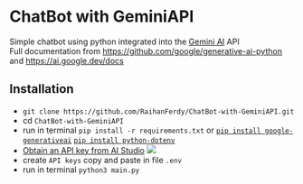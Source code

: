 # ChatBot with GeminiAPI
Simple chatbot using python integrated into the [Gemini AI](https://gemini.google.com/) API\
Full documentation from https://github.com/google/generative-ai-python and https://ai.google.dev/docs
## Installation
- `git clone https://github.com/RaihanFerdy/ChatBot-with-GeminiAPI.git`
- cd `ChatBot-with-GeminiAPI`
- run in terminal `pip install -r requirements.txt` or [`pip install google-generativeai`](https://pypi.org/project/google-generativeai) [`pip install python-dotenv`](https://pypi.org/project/python-dotenv/)
- [Obtain an API key from AI Studio](https://makersuite.google.com/app/apikey)
  ![](https://imgur.com/kKBQSha.png)
- create `API keys` copy and paste in file `.env`
- run in terminal `python3 main.py`
